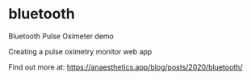 ﻿# bluetooth

Bluetooth Pulse Oximeter demo

Creating a pulse oximetry monitor web app

Find out more at:
https://anaesthetics.app/blog/posts/2020/bluetooth/
